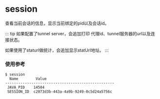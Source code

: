 session
===

查看当前会话的信息，显示当前绑定的pid以及会话id。

::: tip
如果配置了tunnel server，会追加打印 代理id、tunnel服务器的url以及连接状态。

如果使用了staturl做统计，会追加显示statUrl地址。
:::



### 使用参考

```
$ session
  Name        Value
--------------------------------------------------
 JAVA_PID    14584
 SESSION_ID  c2073d3b-443a-4a9b-9249-0c5d24a5756c
 
```

